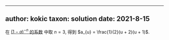 
---
author: kokic
taxon: solution
date: 2021-8-15
---

在 [$(1-q)^{-n}$ 的系数](/data-structure/expand-coefficient-000A.md) 中取 $n = 3$, 得到 $a_{u} = \frac{1}{2}(u + 2)(u + 1)$.
